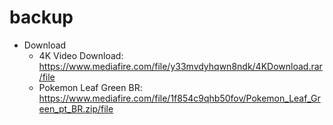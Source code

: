 # backup

- Download
  - 4K Video Download: https://www.mediafire.com/file/y33mvdyhqwn8ndk/4KDownload.rar/file
  - Pokemon Leaf Green BR: https://www.mediafire.com/file/1f854c9qhb50fov/Pokemon_Leaf_Green_pt_BR.zip/file
